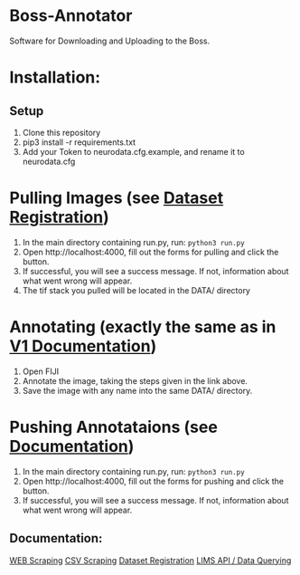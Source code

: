 # Boss-Annotator
Software for Downloading and Uploading to the Boss.
# Installation:
## Setup
1. Clone this repository
2. pip3 install -r requirements.txt
3. Add your Token to neurodata.cfg.example, and rename it to neurodata.cfg

# Pulling Images (see [Dataset Registration](https://nbviewer.jupyter.org/github/rguo123/m2g-lims/blob/master/docs/Dataset_Registration.ipynb))
1. In the main directory containing run.py, run: `python3 run.py`
2. Open http://localhost:4000, fill out the forms for pulling and click the button.
3. If successful, you will see a success message. If not, information about what went wrong will appear.
4. The tif stack you pulled will be located in the DATA/ directory

# Annotating (exactly the same as in [V1 Documentation](http://neurodata-annotator.readthedocs.io/en/latest/))
1. Open FIJI
2. Annotate the image, taking the steps given in the link above.
3. Save the image with any name into the same DATA/ directory.

# Pushing Annotataions (see [Documentation](xxd))
1. In the main directory containing run.py, run: `python3 run.py`
2. Open http://localhost:4000, fill out the forms for pushing and click the button.
3. If successful, you will see a success message. If not, information about what went wrong will appear.


## Documentation:
[WEB Scraping](https://nbviewer.jupyter.org/github/rguo123/m2g-lims/blob/master/docs/Web_Scraper.ipynb)
[CSV Scraping](https://nbviewer.jupyter.org/github/rguo123/m2g-lims/blob/master/docs/CSV_Scraper.ipynb)
[Dataset Registration](https://nbviewer.jupyter.org/github/rguo123/m2g-lims/blob/master/docs/Dataset_Registration.ipynb)
[LIMS API / Data Querying](https://nbviewer.jupyter.org/github/rguo123/m2g-lims/blob/master/docs/API_Documentation.ipynb)
